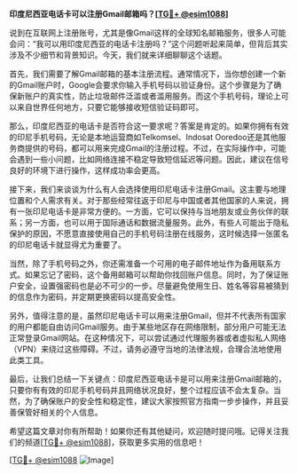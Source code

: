 **印度尼西亚电话卡可以注册Gmail邮箱吗？[[TG💪+ @esim1088](https://t.me/s/esim1088)]**

说到在互联网上注册账号，尤其是像Gmail这样的全球知名邮箱服务，很多人可能会问：“我可以用印度尼西亚的电话卡注册吗？”这个问题听起来简单，但背后其实涉及不少细节和背景知识。今天，我们就来详细聊聊这个话题。

首先，我们需要了解Gmail邮箱的基本注册流程。通常情况下，当你想创建一个新的Gmail账户时，Google会要求你输入手机号码以验证身份。这个步骤是为了确保新账户的真实性，防止垃圾邮件泛滥或者滥用服务。而这个手机号码，理论上可以来自世界任何地方，只要它能够接收短信验证码即可。

那么，印度尼西亚的电话卡是否符合这一要求呢？答案是肯定的。如果你拥有有效的印尼手机号码，无论是本地运营商如Telkomsel、Indosat Ooredoo还是其他服务商提供的号码，都可以用来完成Gmail的注册过程。不过，在实际操作中，可能会遇到一些小问题，比如网络连接不稳定导致短信延迟等问题。因此，建议在信号良好的环境下进行操作，这样成功率会更高。

接下来，我们来谈谈为什么有人会选择使用印尼电话卡注册Gmail。这主要与地理位置和个人需求有关。对于那些经常往返于印尼与中国或者其他国家的人来说，拥有一张印尼电话卡是非常方便的。一方面，它可以保持与当地朋友或业务伙伴的联系；另一方面，也可以用于国际通话和数据流量服务。此外，有些人可能出于隐私保护的原因，不愿意直接使用自己的手机号码注册在线服务，这时候选择一张匿名的印尼电话卡就显得尤为重要了。

当然，除了手机号码之外，你还需准备一个可用的电子邮件地址作为备用联系方式。如果忘记了密码，这个备用邮箱可以帮助你找回账户信息。同时，为了保证账户安全，设置强密码也是必不可少的一步。尽量避免使用生日、姓名等容易被猜到的信息作为密码，并定期更换密码以提高安全性。

另外，值得注意的是，虽然印尼电话卡可以用来注册Gmail，但并不代表所有国家的用户都能自由访问Gmail服务。由于某些地区存在网络限制，部分用户可能无法正常登录Gmail网站。在这种情况下，可以尝试通过代理服务器或者虚拟私人网络（VPN）来绕过这些障碍。不过，请务必遵守当地的法律法规，合理合法地使用此类工具。

最后，让我们总结一下关键点：印度尼西亚电话卡是可以用来注册Gmail邮箱的，只要你有有效的印尼手机号码并且网络状况良好，整个过程应该不会太复杂。当然，为了确保账户的安全性和稳定性，建议大家按照官方指南一步步操作，并且妥善保管好相关的个人信息。

希望这篇文章对你有所帮助！如果你还有其他疑问，欢迎随时提问哦。记得关注我们的频道[[TG💪+ @esim1088](https://t.me/s/esim1088)]，获取更多实用的信息吧！

[[TG💪+ @esim1088](https://t.me/s/esim1088) ![Image](https://i.postimg.cc/4NQfJmqS/Snipaste-2025-05-13-00-14-12.png)]